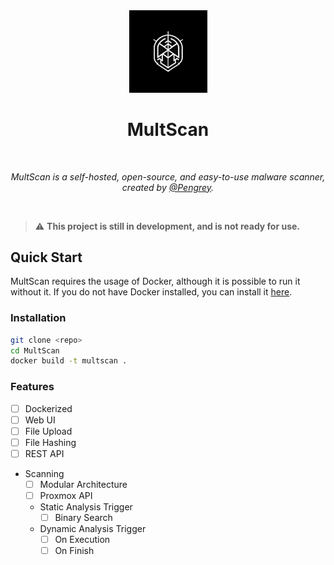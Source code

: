 <div align="center">
  <img width="125px" src="assets/MultScan.png" />
  <h1>MultScan</h1>
  <br/>

  <p><i>MultScan is a self-hosted, open-source, and easy-to-use malware scanner, created by <a href="https://infosec.exchange/@Pengrey">@Pengrey</a>.</i></p>
  <br />
  
</div>

>:warning: **This project is still in development, and is not ready for use.**

## Quick Start

MultScan requires the usage of Docker, although it is possible to run it without it. If you do not have Docker installed, you can install it [here](https://docs.docker.com/get-docker/).

### Installation

```bash
git clone <repo>
cd MultScan
docker build -t multscan .
```

### Features

- [ ] Dockerized
- [ ] Web UI
- [ ] File Upload
- [ ] File Hashing
- [ ] REST API
- Scanning
    - [ ] Modular Architecture
    - [ ] Proxmox API
    - Static Analysis Trigger
        - [ ] Binary Search
    - Dynamic Analysis Trigger
        - [ ] On Execution
        - [ ] On Finish
